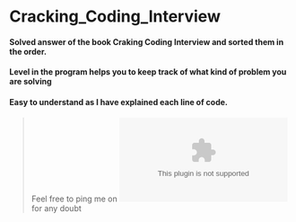 # Cracking_Coding_Interview

#### Solved answer of the book Craking Coding Interview and sorted them in the order.
#### Level in the program helps you to keep track of what kind of problem you are solving
#### Easy to understand as I have explained each line of code.

> Feel free to ping me on ![adarshanshu7@gmail.com](mail:adarshanshu7@gmail.com) for any doubt